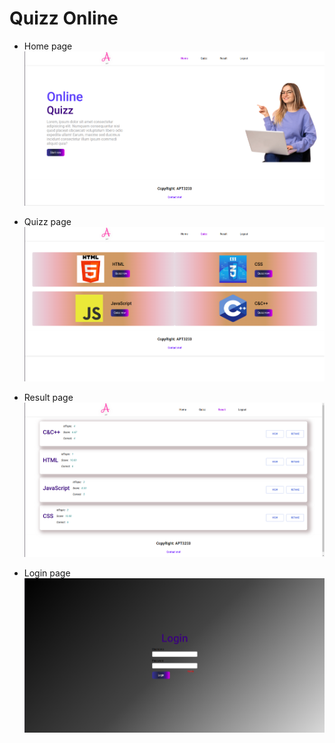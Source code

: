 # Quizz Online

- Home page
  ![img](/img/home.png)

- Quizz page
  ![img](/img/quizz.png)

- Result page
  ![img](/img/result.png)
  
- Login page
  ![img](/img/login.png)
